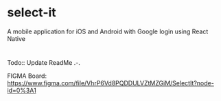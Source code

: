 # select-it

A mobile application for iOS and Android with Google login using React Native

#

Todo:: Update ReadMe .-.

FIGMA Board: https://www.figma.com/file/VhrP6Vd8PQDDULVZtMZGiM/SelectIt?node-id=0%3A1
